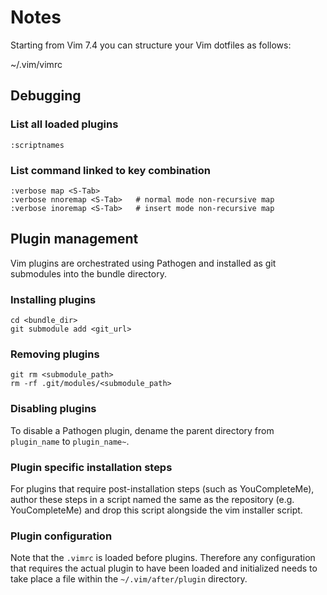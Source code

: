 # Notes

Starting from Vim 7.4 you can structure your Vim dotfiles as follows:

~/.vim/vimrc

## Debugging

### List all loaded plugins

```shell
:scriptnames

```

### List command linked to key combination

```shell
:verbose map <S-Tab>
:verbose nnoremap <S-Tab>   # normal mode non-recursive map
:verbose inoremap <S-Tab>   # insert mode non-recursive map
```

## Plugin management

Vim plugins are orchestrated using Pathogen and installed as git submodules into the bundle directory.

### Installing plugins

```shell
cd <bundle_dir>
git submodule add <git_url>
```

### Removing plugins

```shell
git rm <submodule_path>
rm -rf .git/modules/<submodule_path>
```

### Disabling plugins

To disable a Pathogen plugin, dename the parent directory from `plugin_name` to `plugin_name~`.

### Plugin specific installation steps

For plugins that require post-installation steps (such as YouCompleteMe), author these steps in a script named the same as the repository (e.g. YouCompleteMe) and drop this script alongside the vim installer script.

### Plugin configuration

Note that the ```.vimrc``` is loaded before plugins. Therefore any configuration that requires the actual plugin to have been loaded and initialized needs to take place a file within the ```~/.vim/after/plugin``` directory. 

